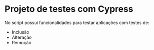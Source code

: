 # Projeto de testes com Cypress

No script possui funcionalidades para testar aplicações com testes de:
- Inclusão
- Alteração
- Remoção
